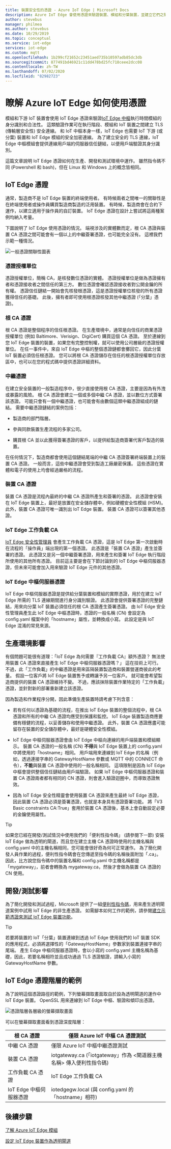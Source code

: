 ```yaml
---
title: 裝置安全性的憑證 - Azure IoT Edge | Microsoft Docs
description: Azure IoT Edge 會使用憑證來驗證裝置、模組和分葉裝置，並建立它們之間的安全連線。
author: stevebus
manager: philmea
ms.author: stevebus
ms.date: 10/29/2019
ms.topic: conceptual
ms.service: iot-edge
services: iot-edge
ms.custom: mqtt
ms.openlocfilehash: 1b299cf21652c23451aed735b10597adb85dc3db
ms.sourcegitcommit: 877491bd46921c11dd478bd25fc718ceee2dcc08
ms.contentlocale: zh-TW
ms.lasthandoff: 07/02/2020
ms.locfileid: "82982723"
---
```

# <a name="understand-how-azure-iot-edge-uses-certificates"></a>瞭解 Azure IoT Edge 如何使用憑證

模組和下游 IoT 裝置會使用 IoT Edge 憑證來驗證[IoT Edge 中樞](iot-edge-runtime.md#iot-edge-hub)執行時間模組的身分識別和合法性。 這類驗證作業可在執行階段、模組和 IoT 裝置之間建立 TLS (傳輸層安全性) 安全連線。 和 IoT 中樞本身一樣，IoT Edge 也需要 IoT 下游 (或分葉) 裝置和 IoT Edge 模組的安全加密連線。 為了建立安全的 TLS 連線，IoT Edge 中樞模組會提供連線用戶端的伺服器信任鏈結，以便用戶端驗證其身分識別。

這篇文章說明 IoT Edge 憑證如何在生產、開發和測試環境中運作。 雖然指令碼不同 (Powershell 和 bash)，但在 Linux 和 Windows 上的概念皆相同。

## <a name="iot-edge-certificates"></a>IoT Edge 憑證

通常，製造商不是 IoT Edge 裝置的終端使用者。 有時候兩者之間唯一的關聯性是在終端使用者或操作員購買製造商製造的泛用裝置。 有時候，製造商會在合約下運作，以建立適用于操作員的自訂裝置。 IoT Edge 憑證在設計上嘗試將這兩種案例均納入考量。

下圖說明了 IoT Edge 使用憑證的情況。 端視涉及的實體數而定，根 CA 憑證與裝置 CA 憑證之間可能會有一個以上的中繼簽署憑證，也可能完全沒有。 這裡我們示範一種情況。

![一般憑證關聯性圖表](./media/iot-edge-certs/edgeCerts-general.png)

### <a name="certificate-authority"></a>憑證授權單位

憑證授權單位，簡稱 CA，是核發數位憑證的實體。 憑證授權單位是做為憑證擁有者和憑證接收者之間信任的第三方。 數位憑證會確認憑證接收者對公開金鑰的所有權。 憑證信任鏈結一開始會先核發根憑證，這是憑證授權單位核發的所有憑證獲得信任的基礎。 此後，擁有者即可使用根憑證核發其他中繼憑證 (「分葉」憑證)。

### <a name="root-ca-certificate"></a>根 CA 憑證

根 CA 憑證是整個程序的信任根憑證。 在生產環境中，通常是向信任的商業憑證授權單位 (例如 Baltimore、Verisign、DigiCert) 購買這個 CA 憑證。 至於連線到您 IoT Edge 裝置的裝置，如果您有完整控制權，就可以使用公司層級的憑證授權單位。 在任一事件中，來自 IoT Edge 中樞的整個憑證鏈都會擲回它，因此分葉 IoT 裝置必須信任根憑證。 您可以將根 CA 憑證儲存在信任的根憑證授權單位存放區中，也可以在您的程式碼中提供憑證詳細資料。

### <a name="intermediate-certificates"></a>中繼憑證

在建立安全裝置的一般製造程序中，很少直接使用根 CA 憑證，主要是因為有外洩或暴露的風險。 根 CA 憑證會建立一個或多個中繼 CA 憑證，並以數位方式簽署該憑證。 可能只會有一個中繼憑證，也可能會有由數個這類中繼憑證組成的鏈結。 需要中繼憑證鏈結的案例包括：

* 製造商的部門階層。

* 參與同款裝置生產流程的多家公司。

* 購買根 CA 並以此獲得簽署憑證的客戶，以提供給製造商簽署代客戶製造的裝置。

在任何情況下，製造商都會使用這個鏈結尾端的中繼 CA 憑證簽署終端裝置上的裝置 CA 憑證。 一般而言，這些中繼憑證會受到製造工廠嚴密保護。 這些憑證在實體和電子的使用上均會經過嚴格的流程。

### <a name="device-ca-certificate"></a>裝置 CA 憑證

裝置 CA 憑證是流程內最終的中繼 CA 憑證所產生和簽署的憑證。 此憑證會安裝在 IoT Edge 裝置上，最好是放置在安全儲存體中，例如硬體安全性模組 (HSM)。 此外，裝置 CA 憑證可唯一識別出 IoT Edge 裝置。 裝置 CA 憑證可以簽署其他憑證。

### <a name="iot-edge-workload-ca"></a>IoT Edge 工作負載 CA

[IoT Edge 安全性管理員](iot-edge-security-manager.md) 會產生工作負載 CA 憑證，這是 IoT Edge 第一次啟動時在流程的「操作員」端出現的第一個憑證。 此憑證是「裝置 CA 憑證」產生並簽署的憑證。 此憑證又是另一個中繼簽署憑證，用來產生和簽署 IoT Edge 執行階段所使用的其他所有憑證。 目前這主要是會在下節討論到的 IoT Edge 中樞伺服器憑證，但未來可能會加入用來驗證 IoT Edge 元件的其他憑證。

### <a name="iot-edge-hub-server-certificate"></a>IoT Edge 中樞伺服器憑證

IoT Edge 中樞伺服器憑證是提供給分葉裝置和模組的實際憑證，用於在建立 IoT Edge 所需的 TLS 連線期間進行身分識別驗證。 此憑證會提供簽署憑證的完整鏈結，用來向分葉 IoT 裝置必須信任的根 CA 憑證產生簽署憑證。 由 IoT Edge 安全性管理員產生此 IoT Edge 中樞憑證時，憑證的一般名稱 (CN) 會設定為 config.yaml 檔案中的「hostname」屬性，並轉換成小寫。 此設定是與 IoT Edge 混淆的常見來源。

## <a name="production-implications"></a>生產環境影響

有個問題可能很有道理：「IoT Edge 為何需要『工作負載 CA』額外憑證？ 無法使用裝置 CA 憑證來直接產生 IoT Edge 中樞伺服器憑證嗎？」 這在技術上可行。 不過，此「工作負載」的中繼憑證是用來區隔裝置製造商和裝置營運商彼此的考量。 假設一位客戶將 IoT Edge 裝置售予或轉讓予另一位客戶。 就可能會希望製造商提供的裝置 CA 憑證維持不變。 不過，應該抹除裝置作業特定的「工作負載」憑證，並針對新的部署重新建立該憑證。

因為製造和作業程序分開，因此準備生產裝置時請考慮下列含意：

* 若有任何以憑證為基礎的流程，在推出 IoT Edge 裝置的整個流程中，根 CA 憑證和所有的中繼 CA 憑證均應受到保護和監控。 IoT Edge 裝置製造商應要備有穩健的流程，以妥善儲存和使用中繼憑證。 此外，裝置 CA 憑證應盡可能留存在裝置的安全儲存體中，最好是硬體安全性模組。

* IoT Edge 中樞伺服器憑證會由 IoT Edge 中樞向連線的用戶端裝置和模組顯示。 裝置 CA 憑證的一般名稱 (CN) **不得**與 IoT Edge 裝置上的 config.yaml 中將使用的「hostname」相同。 用戶端用來連線到 IoT Edge 的名稱（例如，透過連接字串的 GatewayHostName 參數或 MQTT 中的 CONNECT 命令），**不能**與裝置 CA 憑證中使用的一般名稱相同。 這項限制是因為 IoT Edge 中樞會提供整個信任鏈結由用戶端驗證。 如果 IoT Edge 中樞伺服器憑證和裝置 CA 憑證兩者都有相同的 CN 憑證，則會進入驗證迴圈中，而導致憑證無效。

* 因為 IoT Edge 安全性精靈會使用裝置 CA 憑證來產生最終 IoT Edge 憑證，因此裝置 CA 憑證必須是簽署憑證，也就是本身具有憑證簽署功能。 將「V3 Basic constraints CA:True」套用於裝置 CA 憑證後，基本上會自動設定必要的金鑰使用屬性。

>[!Tip]
> 如果您已經在開發/測試情況中使用我們的「便利性指令碼」 (請參閱下一節) 安裝 IoT Edge 做為透明的閘道，而且您在建立主機 CA 憑證時使用的主機名稱與 config.yaml 中的主機名稱相同，您可能會很好奇為何可正常運作。 為了簡化開發人員作業的過程，便利性指令碼會在您傳遞至指令碼的名稱後面附加「.ca」。 因此，比方說您指令碼中的裝置名稱和 config.yaml 中主機名稱都是「mygateway」，前者會轉換為 mygateway.ca，然後才會做為裝置 CA 憑證的 CN 使用。

## <a name="devtest-implications"></a>開發/測試影響

為了簡化開發和測試過程，Microsoft 提供了一組[便利性指令碼](https://github.com/Azure/azure-iot-sdk-c/tree/master/tools/CACertificates)，用來產生透明閘道案例中試用 IoT Edge 的非生產憑證。 如需腳本如何工作的範例，請參閱[建立示範憑證來測試 IoT Edge 裝置功能](how-to-create-test-certificates.md)。

>[!Tip]
> 若要將裝置的 IoT「分葉」裝置連線到透過 IoT Edge 使用我們的 IoT 裝置 SDK 的應用程式，必須將選擇性的「GatewayHostName」參數家到裝置連接字串的尾端。 產生 Edge 中樞伺服器憑證時，會以小寫的 config.yaml 主機名稱為基礎，因此，若要名稱相符並且成功通過 TLS 憑證驗證，請輸入小寫的 GatewayHostName 參數。

## <a name="example-of-iot-edge-certificate-hierarchy"></a>IoT Edge 憑證階層的範例

為了說明這個憑證路徑的範例，下列螢幕擷取畫面取自於設為透明閘道的運作中 IoT Edge 裝置。 OpenSSL 用來連線到 IoT Edge 中樞、驗證和傾印出憑證。

![憑證階層各層級的螢幕擷取畫面](./media/iot-edge-certs/iotedge-cert-chain.png)

可以在螢幕擷取畫面看到憑證深度階層：

| 根 CA 憑證         | 僅限 Azure IoT 中樞 CA 憑證測試                                                                           |
|-----------------------------|-----------------------------------------------------------------------------------------------------------|
| 中繼 CA 憑證 | 僅限 Azure IoT 中樞中繼憑證測試                                                                 |
| 裝置 CA 憑證       | iotgateway.ca (「iotgateway」作為 <閘道器主機名稱> 傳入便利性指令碼)   |
| 工作負載 CA 憑證     | IoT Edge 工作負載 CA                                                                                       |
| IoT Edge 中樞伺服器憑證 | iotedgegw.local (與 config.yaml 的「hostname」相符)                                            |

## <a name="next-steps"></a>後續步驟

[了解 Azure IoT Edge 模組](iot-edge-modules.md)

[設定 IoT Edge 裝置作為透明閘道](how-to-create-transparent-gateway.md)
